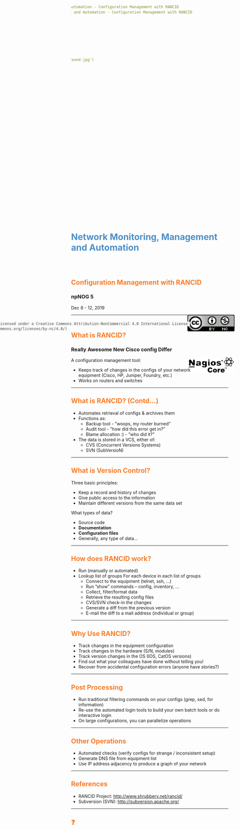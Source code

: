 ```yaml
---
marp: true
title: Network Monitoring, Management and Automation - Configuration Management with RANCID
description: Network Monitoring, Management and Automation - Configuration Management with RANCID
footer: '_npNOG5_'
paginate: true
theme: gaia 
# other themes: uncover, default
# class: lead
# Default size 16:9
size: 4:3
backgroundColor: #fff
backgroundImage: url('../images/hero-background.jpg')
style: |
    h1, footer {
        color: #4e8fc7;
    }
    h2 {
        color: #455a64;
        color: #f97c28;
    }
    footer {
        #text-align: right;
        height: 50px;
        line-height: 30px;
    }
    ol, ul {
        padding-top: 0;
        #margin-top: 0;
        font-size: 90%;
    }
    ol > li, ul > li {
        margin: 0;
    }
    ol > li> p, ul > li > p {
        margin: 0;
    }
    a {
        text-decoration: none;
    }
---
```


<!-- Local Page style -->
<style scoped>
h1 {
  color: #4e8fc7;
}
h2 {
    color: #455a64;
    color: #f97c28;
}
img {
    float: left;
    margin-left: -40px;
}
pre {
    margin: -33px 50px 0px;
    width: 810px;
    float: right;
}
pre > code {
    background-color: #f8f8f8;
    color: #4d4d4c;
}
</style>
<!--
_class: lead
_footer: '' 
_paginate: false
-->
<!-- End Local Page style-->

<!-- Slide starts -->
<br />

# <!-- fit --> Network Monitoring, Management and Automation

<br />
<br />

## Configuration Management with RANCID

### npNOG 5

Dec 8 - 12, 2019
<br />

[![Creative Commons License](../images/cc-license.png)](http://creativecommons.org/licenses/by-nc/4.0/)

```licence
This material is licensed under a Creative Commons Attribution-NonCommercial 4.0 International License (http://creativecommons.org/licenses/by-nc/4.0/)
```

---

<style scoped>
img {
    float: right;
    width: 30%;
    margin: auto -20px;
}
</style>

## What is RANCID?

### <!--fit--> Really Awesome New Cisco config Differ

![Nagios Core Logo](../images/nagios-core.png)

A configuration management tool:

- Keeps track of changes in the configs of your network equipment (Cisco, HP, Juniper, Foundry, etc.)
- Works on routers and switches

---

## What is RANCID? (Contd...)

- Automates retrieval of configs & archives them
- Functions as:
  - Backup tool - ”woops, my router burned”
  - Audit tool - ”how did this error get in?”
  - Blame allocation :) - ”who did it?”
- The data is stored in a VCS, either of:
  - CVS (Concurrent Versions Systems)
  - SVN (SubVersioN)

---

## What is Version Control?

Three basic principles:

- Keep a record and history of changes
- Give public access to the information
- Maintain different versions from the same data set

What types of data?

- Source code
- **Documentation**
- **Configuration files**
- Generally, any type of data…

---

## How does RANCID work?

- Run (manually or automated)
- Lookup list of groups
  For each device in each list of groups
  - Connect to the equipment (telnet, ssh, …)
  - Run ”show” commands – config, inventory, ...
  - Collect, filter/format data
  - Retrieve the resulting config files
  - CVS/SVN check-in the changes
  - Generate a diff from the previous version
  - E-mail the diff to a mail address (individual or group)

---

## Why Use RANCID?

- Track changes in the equipment configuration
- Track changes in the hardware (S/N, modules)
- Track version changes in the OS (IOS, CatOS versions)
- Find out what your colleagues have done without telling you!
- Recover from accidental configuration errors (anyone have stories?)

---

## Post Processing

- Run traditional filtering commands on your configs (grep, sed, for information)
- Re-use the automated login tools to build your own batch tools or do interactive login
- On large configurations, you can parallelize operations

---

## Other Operations

- Automated checks
  (verify configs for strange / inconsistent setup)
- Generate DNS file from equipment list
- Use IP address adjacency to produce a graph of your network

---

## References

- RANCID Project: <http://www.shrubbery.net/rancid/>
- Subversion (SVN): <http://subversion.apache.org/>

---

<!--
_class: lead
_paginate: false
-->

## <!--fit--> :question:

<!-- Slide end -->

